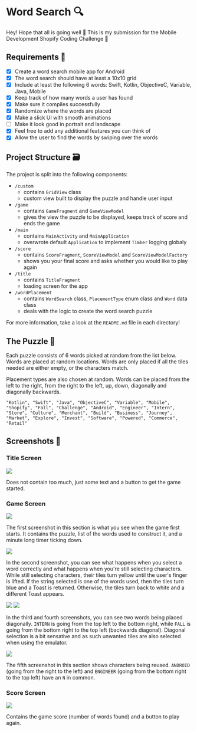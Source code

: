 # Word Search 🔍

Hey! Hope that all is going well 🤠 This is my submission for the Mobile Development Shopify Coding Challenge 🚀

## Requirements 📃
- [X] Create a word search mobile app for Android
- [X] The word search should have at least a 10x10 grid
- [X] Include at least the following 6 words: Swift, Kotlin, ObjectiveC, Variable, Java, Mobile
- [X] Keep track of how many words a user has found
- [X] Make sure it compiles successfully
- [X] Randomize where the words are placed
- [X] Make a slick UI with smooth animations
- [ ] Make it look good in portrait and landscape
- [X] Feel free to add any additional features you can think of
- [X] Allow the user to find the words by swiping over the words

## Project Structure 🗃️
The project is split into the following components:
- `/custom`
  - contains `GridView` class
  - custom view built to display the puzzle and handle user input
- `/game`
  - contains `GameFragment` and `GameViewModel`
  - gives the view the puzzle to be displayed, keeps track of score and ends the game
- `/main`
  - contains `MainActivity` and `MainApplication`
  - overwrote default `Application` to implement `Timber` logging globaly
- `/score`
  - contains `ScoreFragment`, `ScoreViewModel` and `ScoreViewModelFactory`
  - shows you your final score and asks whether you would like to play again
- `/title`
  - contains `TitleFragment`
  - loading screen for the app
- `/wordPlacement`
  - contains `WordSearch` class, `PlacementType` enum class and `Word` data class
  - deals with the logic to create the word search puzzle

For more information, take a look at the `README.md` file in each directory! 

## The Puzzle 🧩
Each puzzle consists of 6 words picked at random from the list below. Words are placed at random locations. Words are only placed if all the tiles needed are either empty, or the characters match.

Placement types are also chosen at random. Words can be placed from the left to the right, from the right to the left, up, down, diagonally and diagonally backwards.

```
"Kotlin", "Swift", "Java", "ObjectiveC", "Variable", "Mobile", "Shopify", "Fall", "Challenge", "Android", "Engineer", "Intern", "Store", "Culture", "Merchant", "Build", "Business", "Journey", "Market", "Explore", "Invest", "Software", "Powered", "Commerce", "Retail" 
```

## Screenshots 📱
### Title Screen
![](screenshots/Screenshot_1588603788.png)

Does not contain too much, just some text and a button to get the game started.

### Game Screen
![](screenshots/Screenshot_1588603931.png)

The first screenshot in this section is what you see when the game first starts. It contains the puzzle, list of the words used to construct it, and a minute long timer ticking down.

![](screenshots/Screenshot_1588603940.png)

In the second screenshot, you can see what happens when you select a word correctly and what happens when you're still selecting characters. While still selecting characters, their tiles turn yellow until the user's finger is lifted. If the string selected is one of the words used, then the tiles turn blue and a Toast is returned. Otherwise, the tiles turn back to white and a different Toast appears.

![](screenshots/Screenshot_1588603956.png)
![](screenshots/Screenshot_1588603970.png)

In the third and fourth screenshots, you can see two words being placed diagonally. `INTERN` is going from the top left to the bottom right, while `FALL` is going from the bottom right to the top left (backwards diagonal). Diagonal selection is a bit sensative and as such unwanted tiles are also selected when using the emulator.

![](screenshots/Screenshot_1588603983.png)

The fifth screenshot in this section shows characters being reused. `ANDROID` (going from the right to the left) and `ENGINEER` (going from the bottom right to the top left) have an `N` in common. 

### Score Screen
![](screenshots/Screenshot_1588603992.png)

Contains the game score (number of words found) and a button to play again.